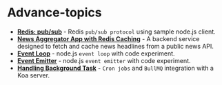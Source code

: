 # Advance-topics 
   - **[Redis: pub/sub](https://github.com/rumpapl/advance-topics/tree/redis-pub-sub)** - Redis `pub/sub protocol` using sample node.js client.
   - **[News Aggregator App with Redis Caching](https://github.com/rumpapl/advance-topics/tree/redis-cache)** - A backend service designed to fetch and cache news headlines from a public news API.
   - **[Event Loop](https://github.com/rumpapl/advance-topics/tree/event-loop)** - node.js `event loop` with code experiment.
   - **[Event Emitter](https://github.com/rumpapl/advance-topics/tree/event-emitter)** - node.js `event emitter` with code experiment.
   - **[Handling Background Task](https://github.com/rumpapl/advance-topics/tree/cron-with-bullmq)** - `Cron jobs` and `BullMQ` integration with a Koa server.

